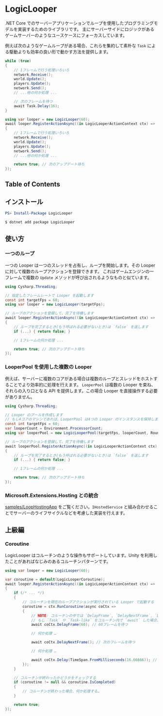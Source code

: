 # LogicLooper
.NET Core でのサーバーアプリケーションでループを使用したプログラミングモデルを実装するためのライブラリです。
主にサーバーサイドにロジックがあるゲームサーバーのようなユースケースにフォーカスしています。

例えば次のようなゲームループがある場合、これらを集約して素朴な `Task` による駆動よりも効率の良い形で動かす方法を提供します。

```csharp
while (true)
{
    // 1フレームで行う処理いろいろ
    network.Receive();
    world.Update();
    players.Update();
    network.Send();
    // ...他の何か処理 ...

    // 次のフレームを待つ
    await Task.Delay(16);
}
```

```csharp
using var looper = new LogicLooper(60);
await looper.RegisterActionAsync((in LogicLooperActionContext ctx) =>
{
    // 1フレームで行う処理いろいろ
    network.Receive();
    world.Update();
    players.Update();
    network.Send();
    // ...他の何か処理 ...

    return true; // 次のアップデート待ち
});
```

<!-- START doctoc generated TOC please keep comment here to allow auto update -->
<!-- DON'T EDIT THIS SECTION, INSTEAD RE-RUN doctoc TO UPDATE -->
## Table of Contents
<!-- END doctoc generated TOC please keep comment here to allow auto update -->

## インストール
```powershell
PS> Install-Package LogicLooper
```
```bash
$ dotnet add package LogicLooper
```

## 使い方
### 一つのループ
一つの Looper は一つのスレッドを占有し、ループを開始します。その Looper に対して複数のループアクションを登録できます。
これはゲームエンジンの一フレームで複数の `Update` メソッドが呼び出されるようなものと似ています。

```csharp
using Cysharp.Threading;

// 指定したフレームレートで Looper を起動します
const int targetFps = 60;
using var looper = new LogicLooper(targetFps);

// ループのアクションを登録して、完了を待機します
await looper.RegisterActionAsync((in LogicLooperActionContext ctx) =>
{
    // ループを完了するとき(もう呼ばれる必要がないとき)は `false` を返します
    if (...) { return false; }

    // 1フレームの何か処理 ...

    return true; // 次のアップデート待ち
});
```

### LooperPool を使用した複数の Looper
例えば、サーバーに複数のコアがある場合は複数のループとスレッドをホストすることでより効率的に処理を行えます。
`LooperPool` は複数の Looper を束ね、それらの入り口となる API を提供します。この場合 Looper を直接操作する必要がありません。

```csharp
using Cysharp.Threading;

// Looper のプールを作成します
// もし4コアのマシンであれば、LooperPool は4つの Looper のインスタンスを保持します
const int targetFps = 60;
var looperCount = Environment.ProcessorCount;
using var looperPool = new LogicLooperPool(targetFps, looperCount, RoundRobinLogicLooperPoolBalancer.Instance);

// ループのアクションを登録して、完了を待機します
await looperPool.RegisterActionAsync((in LogicLooperActionContext ctx) =>
{
    // ループを完了するとき(もう呼ばれる必要がないとき)は `false` を返します
    if (...) { return false; }

    // 1フレームの何か処理 ...

    return true; // 次のアップデート待ち
});
```

### Microsoft.Extensions.Hosting との統合
[samples/LoopHostingApp](samples/LoopHostingApp) をご覧ください。`IHostedService` と組み合わせることでサーバーのライフサイクルなどを考慮した実装を行えます。

## 上級編
### Coroutine
LogicLooper はコルーチンのような操作もサポートしています。Unity を利用したことがあればなじみのあるコルーチンパターンです。

```csharp
using var looper = new LogicLooper(60);

var coroutine = default(LogicLooperCoroutine);
await looper.RegisterActionAsync((in LogicLooperActionContext ctx) =>
{
    if (/* ... */)
    {
        // コルーチンを現在のループアクションが実行されている Looper で起動する
        coroutine = ctx.RunCoroutine(async coCtx =>
        {
            // NOTE: コルーチンの中では `DelayFrame`, `DelayNextFrame`, `Delay` メソッドのみを待機(`await`)可能です
            // もし `Task` や `Task-like` をコルーチン内で `await` した場合、例外を送出します
            await coCtx.DelayFrame(60); // 60フレームを待つ

            // 何か処理 …

            await coCtx.DelayNextFrame(); // 次のフレームを待つ

            // 何か処理 …

            await coCtx.Delay(TimeSpan.FromMilliseconds(16.66666)); // 約16ミリ秒待つ (=1f)
        });
    }

    // コルーチンが終わったかどうかをチェックする
    if (coroutine != null && coroutine.IsCompleted)
    {
        // コルーチンが終わった場合、何か処理する…
    }

    return true;
});
```